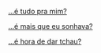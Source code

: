 [...é tudo pra mim?](tudo-pra-mim/tudo-pra-mim.md)

[...é mais que eu sonhava?](mais-que-sonhava/mais-que-sonhava.md)

[...é hora de dar tchau?](tchau/tchau.md)
